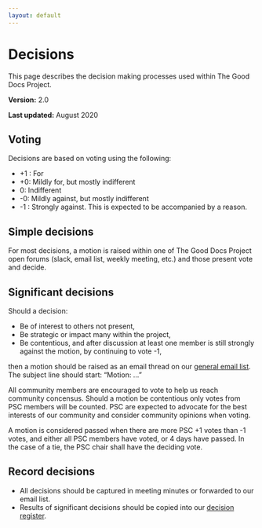 ```yaml
---
layout: default
---
```


# Decisions

This page describes the decision making processes used within The Good Docs Project.

**Version:** 2.0

**Last updated:** August 2020

## Voting

Decisions are based on voting using the following:

*   +1 : For
*   +0: Mildly for, but mostly indifferent
*   0: Indifferent
*   -0: Mildly against, but mostly indifferent
*   -1 : Strongly against. This is expected to be accompanied by a reason.

## Simple decisions

For most decisions, a motion is raised within one of The Good Docs Project open forums (slack, email list, weekly meeting, etc.) and those present vote and decide. 

## Significant decisions

Should a decision:

*   Be of interest to others not present,
*   Be strategic or impact many within the project,
*   Be contentious, and after discussion at least one member is still strongly against the motion, by continuing to vote -1,

then a motion should be raised as an email thread on our [general email list](https://thegooddocsproject.groups.io/g/main). The subject line should start: “Motion: …”

All community members are encouraged to vote to help us reach community concensus. Should a motion be contentious only votes from PSC members will be counted. PSC are expected to advocate for the best interests of our community and consider community opinions when voting.

A motion is considered passed when there are more PSC +1 votes than -1 votes, and either all PSC members have voted, or 4 days have passed. In the case of a tie, the PSC chair shall have the deciding vote.

## Record decisions

*   All decisions should be captured in meeting minutes or forwarded to our email list. 
*   Results of significant decisions should be copied into our [decision register](https://github.com/thegooddocsproject/governance/wiki/Decision-Log-2010).
